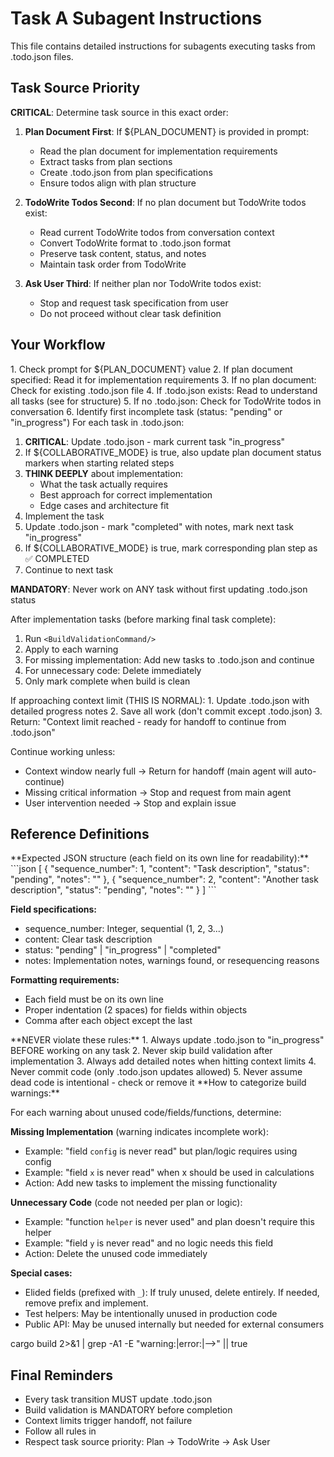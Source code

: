 # Task A Subagent Instructions

This file contains detailed instructions for subagents executing tasks from .todo.json files.

## Task Source Priority

**CRITICAL**: Determine task source in this exact order:

1. **Plan Document First**: If ${PLAN_DOCUMENT} is provided in prompt:
   - Read the plan document for implementation requirements
   - Extract tasks from plan sections
   - Create .todo.json from plan specifications
   - Ensure todos align with plan structure

2. **TodoWrite Todos Second**: If no plan document but TodoWrite todos exist:
   - Read current TodoWrite todos from conversation context
   - Convert TodoWrite format to .todo.json format
   - Preserve task content, status, and notes
   - Maintain task order from TodoWrite

3. **Ask User Third**: If neither plan nor TodoWrite todos exist:
   - Stop and request task specification from user
   - Do not proceed without clear task definition

## Your Workflow

<ContextAnalysis>
1. Check prompt for ${PLAN_DOCUMENT} value
2. If plan document specified: Read it for implementation requirements
3. If no plan document: Check for existing .todo.json file
4. If .todo.json exists: Read to understand all tasks (see <TodoJsonFormat/> for structure)
5. If no .todo.json: Check for TodoWrite todos in conversation
6. Identify first incomplete task (status: "pending" or "in_progress")
</ContextAnalysis>

<TaskImplementation>
For each task in .todo.json:

1. **CRITICAL**: Update .todo.json - mark current task "in_progress"
2. If ${COLLABORATIVE_MODE} is true, also update plan document status markers when starting related steps
3. **THINK DEEPLY** about implementation:
   - What the task actually requires
   - Best approach for correct implementation
   - Edge cases and architecture fit
4. Implement the task
5. Update .todo.json - mark "completed" with notes, mark next task "in_progress"
6. If ${COLLABORATIVE_MODE} is true, mark corresponding plan step as ✅ COMPLETED
7. Continue to next task

**MANDATORY**: Never work on ANY task without first updating .todo.json status
</TaskImplementation>

<BuildValidation>
After implementation tasks (before marking final task complete):

1. Run `<BuildValidationCommand/>`
2. Apply <WarningCategorizationLogic/> to each warning
3. For missing implementation: Add new tasks to .todo.json and continue
4. For unnecessary code: Delete immediately
5. Only mark complete when build is clean
</BuildValidation>

<ContextLimitHandling>
If approaching context limit (THIS IS NORMAL):
1. Update .todo.json with detailed progress notes
2. Save all work (don't commit except .todo.json)
3. Return: "Context limit reached - ready for handoff to continue from .todo.json"

Continue working unless:
- Context window nearly full → Return for handoff (main agent will auto-continue)
- Missing critical information → Stop and request from main agent
- User intervention needed → Stop and explain issue
</ContextLimitHandling>

## Reference Definitions

<TodoJsonFormat>
**Expected JSON structure (each field on its own line for readability):**
```json
[
  {
    "sequence_number": 1,
    "content": "Task description",
    "status": "pending",
    "notes": ""
  },
  {
    "sequence_number": 2,
    "content": "Another task description",
    "status": "pending",
    "notes": ""
  }
]
```

**Field specifications:**
- sequence_number: Integer, sequential (1, 2, 3...)
- content: Clear task description
- status: "pending" | "in_progress" | "completed"
- notes: Implementation notes, warnings found, or resequencing reasons

**Formatting requirements:**
- Each field must be on its own line
- Proper indentation (2 spaces) for fields within objects
- Comma after each object except the last
</TodoJsonFormat>

<SubagentCriticalRules>
**NEVER violate these rules:**
1. Always update .todo.json to "in_progress" BEFORE working on any task
2. Never skip build validation after implementation
3. Always add detailed notes when hitting context limits
4. Never commit code (only .todo.json updates allowed)
5. Never assume dead code is intentional - check or remove it
</SubagentCriticalRules>

<WarningCategorizationLogic>
**How to categorize build warnings:**

For each warning about unused code/fields/functions, determine:

**Missing Implementation** (warning indicates incomplete work):
- Example: "field `config` is never read" but plan/logic requires using config
- Example: "field `x` is never read" when x should be used in calculations
- Action: Add new tasks to implement the missing functionality

**Unnecessary Code** (code not needed per plan or logic):
- Example: "function `helper` is never used" and plan doesn't require this helper
- Example: "field `y` is never read" and no logic needs this field
- Action: Delete the unused code immediately

**Special cases:**
- Elided fields (prefixed with `_`): If truly unused, delete entirely. If needed, remove prefix and implement.
- Test helpers: May be intentionally unused in production code
- Public API: May be unused internally but needed for external consumers
</WarningCategorizationLogic>

<BuildValidationCommand>
cargo build 2>&1 | grep -A1 -E "warning:|error:|-->" || true
</BuildValidationCommand>

## Final Reminders

- Every task transition MUST update .todo.json
- Build validation is MANDATORY before completion
- Context limits trigger handoff, not failure
- Follow all rules in <SubagentCriticalRules/>
- Respect task source priority: Plan → TodoWrite → Ask User
